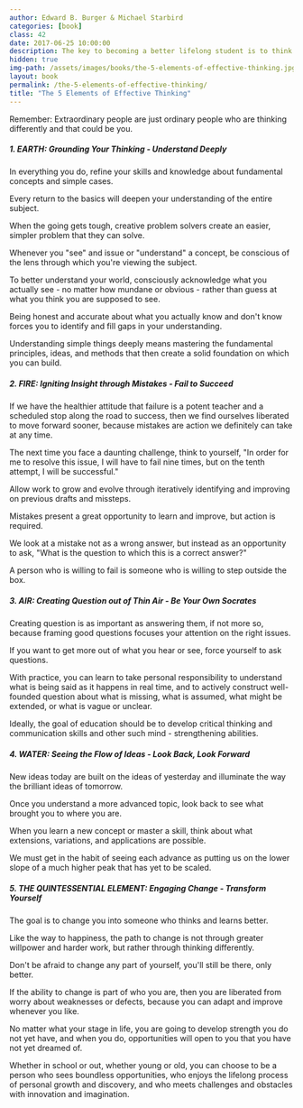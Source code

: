 ```yaml
---
author: Edward B. Burger & Michael Starbird
categories: [book]
class: 42
date: 2017-06-25 10:00:00
description: The key to becoming a better lifelong student is to think effectively. We cannot be afraid of failing, instead look at it as a starting point. It's about learning the basic at a deeper level, this in return will provide us the foundation we need to learn more complex and advance topics.
hidden: true
img-path: /assets/images/books/the-5-elements-of-effective-thinking.jpg
layout: book
permalink: /the-5-elements-of-effective-thinking/
title: "The 5 Elements of Effective Thinking"
---
```


Remember: Extraordinary people are just ordinary people who are thinking differently and that could be you.

##### 1. EARTH: Grounding Your Thinking - Understand Deeply

In everything you do, refine your skills and knowledge about fundamental concepts and simple cases.

Every return to the basics will deepen your understanding of the entire subject.

When the going gets tough, creative problem solvers create an easier, simpler problem that they can solve.

Whenever you "see" and issue or "understand" a concept, be conscious of the lens through which you're viewing the subject.

To better understand your world, consciously acknowledge what you actually see - no matter how mundane or obvious - rather than guess at what you think you are supposed to see.

Being honest and accurate about what you actually know and don't know forces you to identify and fill gaps in your understanding.

Understanding simple things deeply means mastering the fundamental principles, ideas, and methods that then create a solid foundation on which you can build.

##### 2. FIRE: Igniting Insight through Mistakes - Fail to Succeed

If we have the healthier attitude that failure is a potent teacher and a scheduled stop along the road to success, then we find ourselves liberated to move forward sooner, because mistakes are action we definitely can take at any time.

The next time you face a daunting challenge, think to yourself, "In order for me to resolve this issue, I will have to fail nine times, but on the tenth attempt, I will be successful."

Allow work to grow and evolve through iteratively identifying and improving on previous drafts and missteps.

Mistakes present a great opportunity to learn and improve, but action is required.

We look at a mistake not as a wrong answer, but instead as an opportunity to ask, "What is the question to which this is a correct answer?"

A person who is willing to fail is someone who is willing to step outside the box.

##### 3. AIR: Creating Question out of Thin Air - Be Your Own Socrates

Creating question is as important as answering them, if not more so, because framing good questions focuses your attention on the right issues.

If you want to get more out of what you hear or see, force yourself to ask questions.

With practice, you can learn to take personal responsibility to understand what is being said as it happens in real time, and to actively construct well-founded question about what is missing, what is assumed, what might be extended, or what is vague or unclear.

Ideally, the goal of education should be to develop critical thinking and communication skills and other such mind - strengthening abilities.

##### 4. WATER: Seeing the Flow of Ideas - Look Back, Look Forward

New ideas today are built on the ideas of yesterday and illuminate the way the brilliant ideas of tomorrow.

Once you understand a more advanced topic, look back to see what brought you to where you are.

When you learn a new concept or master a skill, think about what extensions, variations, and applications are possible.

We must get in the habit of seeing each advance as putting us on the lower slope of a much higher peak that has yet to be scaled.

##### 5. THE QUINTESSENTIAL ELEMENT: Engaging Change - Transform Yourself

The goal is to change you into someone who thinks and learns better.

Like the way to happiness, the path to change is not through greater willpower and harder work, but rather through thinking differently.

Don't be afraid to change any part of yourself, you'll still be there, only better.

If the ability to change is part of who you are, then you are liberated from worry about weaknesses or defects, because you can adapt and improve whenever you like.

No matter what your stage in life, you are going to develop strength you do not yet have, and when you do, opportunities will open to you that you have not yet dreamed of.

Whether in school or out, whether young or old, you can choose to be a person who sees boundless opportunities, who enjoys the lifelong process of personal growth and discovery, and who meets challenges and obstacles with innovation and imagination.